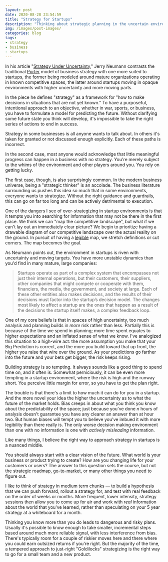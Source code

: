 ```yaml
---
layout: post
date: 2020-08-28 23:54:59
title: "Strategy for Startups"
description: "Thinking about strategic planning in the uncertain environment of a startup."
img: /images/post-images/
categories: blog
tags:
- strategy
- business
- startups
---
```


In his article "[Strategy Under Uncertainty](http://reactionwheel.net/2019/11/startups-and-uncertainty.html "Strategy Under Uncertainty")," Jerry Neumann contrasts the traditional [Porter](https://en.wikipedia.org/wiki/Michael_Porter "Michael Porter") model of business strategy with one more suited to startups, the former being modeled around mature organizations operating in known competitive spaces, the latter around startups moving in opaque environments with higher uncertainty and more moving parts.

In the piece he defines "strategy" as a framework for "how to make decisions in situations that are not yet known." To have a purposeful, intentional approach to an objective, whether in war, sports, or business, you have to formulate a model for predicting the future. Without clarifying some future state you think will develop, it's impossible to take the right series of actions to end in success.

Strategy in some businesses is all anyone wants to talk about. In others it's taken for granted or not discussed enough explicitly. Each of these paths is incorrect.

In the second case, most anyone would acknowledge that little meaningful progress can happen in a business with no strategy. You're merely subject to the whims of the environment and other players around you. You rely on getting lucky.

The first case, though, is also surprisingly common. In the modern business universe, being a "strategic thinker" is an accolade. The business literature surrounding us pushes this idea so much that in some environments, everyone wants to strategize. Without the right guidance and guardrails, this can go on far too long and can be actively detrimental to execution.

One of the dangers I see of over-strategizing in startup environments is that it tempts you into searching for information that may not be there in the first place. We think we can "map the competitive landscape", but what if we can't lay out an immediately clear picture? We begin to prioritize having a drawable diagram of our competitive landscape over the actual reality on the ground. In pursuit of having a [legible](/post/on-legibility/ "On Legibility") map, we stretch definitions or cut corners. The map becomes the goal.

As Neumann points out, the environment in startups is riven with uncertainty and moving targets. You have more unstable dynamics than you'd find in many mature, large companies:

> Startups operate as part of a complex system that encompasses not just their internal operations, but their customers, their suppliers, other companies that might compete or cooperate with them, financiers, the media, the government, and society at large. Each of these other entities also makes decisions, and the results of their decisions must factor into the startup’s decision model. The changes most likely to affect a startup are the ones that happen as a result of the decisions the startup itself makes, a complex feedback loop.

One of my core beliefs is that in spaces of high uncertainty, too much analysis and planning builds in _more_ risk rather than less. Partially this is because of the time we spend in planning; more time spent equates to higher expectations and an inflated sense of what we know. I've analogized this situation to a high-wire act: the more assumption you make that your Big Prediction is correct, and the more you build toward that up front, the higher you raise that wire over the ground. As your predictions go farther into the future and your bets get bigger, the risk keeps rising.

Building strategy is so tempting. It always sounds like a good thing to spend time on, and it often is. Somewhat perniciously, it can be even more tempting in a startup environment, where the risk is high and the runway short. You perceive little margin for error, so you have to get the plan right.

The trouble is that there's a limit to how much it can do for you in a startup. And the more novel your idea the higher the uncertainty as to what the future of the market holds. Bias creeps in about what you think you know about the predictability of the space; just because you've done _n_ hours of analysis doesn't guarantee you have any clearer an answer than at hour two. But human biases will tempt you to believe you've imbued it with more legibility than there really is. The only worse decision making environment than one with no information is one with _actively misleading_ information.

Like many things, I believe the right way to approach strategy in startups is a nuanced middle.

You should always start with a clear vision of the future. What world is your business or product trying to create? How are you changing life for your customers or users? The answer to this question sets the course, but not the strategic roadmap, [go-to-market](/post/go-to-market-fit/ "Go-to-Market Fit"), or many other things you need to figure out.

I like to think of strategy in medium term chunks — to build a hypothesis that we can push forward, rollout a strategy for, and test with real feedback on the order of weeks or months. More frequent, lower intensity, strategy sessions then allow you to come up for air and work with _real_ information about the world that you've learned, rather than speculating on your 5 year strategy at a whiteboard for a month.

Thinking you know more than you do leads to dangerous and risky plans. Usually it's possible to know enough to take smaller, incremental steps based around much more reliable signal, with less interference from bias. There's typically room for a couple of riskier moves here and there where you could earn outsized returns if you're right. But the majority of the time, a tempered approach to just-right "Goldilocks" strategizing is the right way to go for a small team and a new product.
